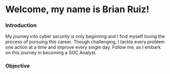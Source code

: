 # **Welcome, my name is Brian Ruiz!**

### **Introduction**
  My journey into cyber security is only beginning and I find myself loving the process of pursuing this career. Though challenging, I tackle every problem one action at a time and improve every single day. Follow me, as I embark on this journey in becoming a SOC Analyst.

### Objective
  

<!--
**BrianTRuiz/BrianTRuiz** is a ✨ _special_ ✨ repository because its `README.md` (this file) appears on your GitHub profile.

Here are some ideas to get you started:

- 🔭 I’m currently working on ...
- 🌱 I’m currently learning ...
- 👯 I’m looking to collaborate on ...
- 🤔 I’m looking for help with ...
- 💬 Ask me about ...
- 📫 How to reach me: ...
- 😄 Pronouns: ...
- ⚡ Fun fact: ...
-->
